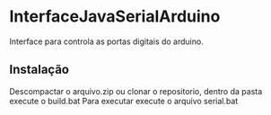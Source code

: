# InterfaceJavaSerialArduino
Interface para controla as portas digitais do arduino.

## Instalação

Descompactar o arquivo.zip ou clonar o repositorio, dentro da pasta execute o build.bat
Para executar execute o arquivo serial.bat